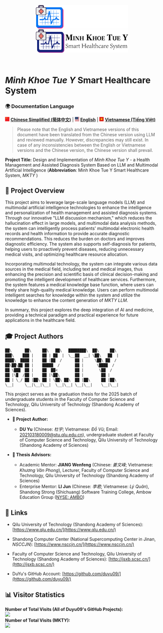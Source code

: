 <p align="center">
  <br>
  <img src="./image/mkty_en_dark.svg#gh-dark-mode-only" style="width:60%;">
  <img src="./image/mkty_en_light.svg#gh-light-mode-only" style="width:60%;">
</p>
<br>

# _Minh Khoe Tue Y_ Smart Healthcare System

### 🌍 Documentation Language

<img src="./image/PRC_flag.svg" alt="PRC" style="height: 1em;"> [**Chinese Simplified (简体中文)**](./README.md) | <img src="./image/USA_flag.svg" alt="USA" style="height: 1em;"> [**English**](./README_EN.md) | <img src="./image/SRV_flag.svg" alt="SRV" style="height: 1em;"> [**Vietnamese (Tiếng Việt)**](./README_VN.md)

> Please note that the English and Vietnamese versions of this document have been translated from the Chinese version using LLM and reviewed manually. However, discrepancies may still exist. In case of any inconsistencies between the English or Vietnamese versions and the Chinese version, the Chinese version shall prevail.

**Project Title:** Design and Implementation of *Minh Khoe Tue Y* -  a Health Management and Assisted Diagnosis System Based on LLM and Multimodal Artificial Intelligence  (**Abbreviation**: Minh Khoe Tue Y Smart Healthcare System, _MKTY_ )

## 📖 Project Overview

This project aims to leverage large-scale language models (LLM) and multimodal artificial intelligence technologies to enhance the intelligence and personalization of health management and assisted diagnosis systems. Through our innovative "LLM discussion mechanism," which reduces the hallucination effect in large models, and multimodal data analysis methods, the system can intelligently process patients' multimodal electronic health records and health information to provide accurate diagnostic recommendations. This reduces the burden on doctors and improves diagnostic efficiency. The system also supports self-diagnosis for patients, helping users to proactively prevent diseases, reducing unnecessary medical visits, and optimizing healthcare resource allocation. 

Incorporating multimodal technology, the system can integrate various data sources in the medical field, including text and medical images, thus enhancing the precision and scientific basis of clinical decision-making and promoting the intelligent development of healthcare services. Furthermore, the system features a medical knowledge base function, where users can freely share high-quality medical knowledge. Users can perform multimodal intelligent searches for knowledge within the system and utilize the knowledge to enhance the content generation of _MKTY LLM_.

In summary, this project explores the deep integration of AI and medicine, providing a technical paradigm and practical experience for future applications in the healthcare field.

## 🎓 Project Authors

```
██\      ██\     ██\   ██\   ████████\  ██\     ██\
███\    ███ |    ██ | ██  |  \__██  __| \██\   ██  |
████\  ████ |    ██ |██  /      ██ |     \██\ ██  /
██\██\██ ██ |    █████  /       ██ |      \████  /
██ \███  ██ |    ██  ██<        ██ |       \██  /
██ |\█  /██ |    ██ |\██\       ██ |        ██ |
██ | \_/ ██ |██\ ██ | \██\ ██\  ██ |██\     ██ |██\
\__|     \__|\__|\__|  \__|\__| \__|\__|    \__|\__|
```

This project serves as the graduation thesis for the 2025 batch of undergraduate students in the Faculty of Computer Science and Technology, Qilu University of Technology (Shandong Academy of Sciences).

- **👤 Project Author:**  
  - **DU Yu** (Chinese: _杜宇_; Vietnamese: _Đỗ Vũ_; Email: <202103180009@stu.qlu.edu.cn>), undergraduate student at Faculty of Computer Science and Technology, Qilu University of Technology (Shandong Academy of Sciences)

- **🏫 Thesis Advisors:**
  - Academic Mentor: **JIANG Wenfeng** (Chinese: _姜文峰_; Vietnamese: _Khương Văn Phong_), Lecturer, Faculty of Computer Science and Technology, Qilu University of Technology (Shandong Academy of Sciences)
  - Enterprise Mentor: **LI Jun** (Chinese: _李君_; Vietnamese: _Lý Quân_), Shandong Strong (Shichuang) Software Training College, Ambow Education Group ([NYSE: AMBO](https://www.nyse.com/quote/XASE:AMBO))

## 🔗 Links

- Qilu University of Technology (Shandong Academy of Sciences): [https://www.qlu.edu.cn/](https://www.qlu.edu.cn/)
  
- Shandong Computer Center (National Supercomputing Center in Jinan, _NSCCJN_): [https://www.nsccjn.cn/](https://www.nsccjn.cn/)

- Faculty of Computer Science and Technology, Qilu University of Technology (Shandong Academy of Sciences): [http://jsxb.scsc.cn/](http://jsxb.scsc.cn/)

- DuYu's GitHub Account: [https://github.com/duyu09/](https://github.com/duyu09/)

## 📊 Visitor Statistics

<div><b>Number of Total Visits (All of Duyu09's GitHub Projects): </b><br><img src="https://profile-counter.glitch.me/duyu09/count.svg" /></div> 

<div><b>Number of Total Visits (MKTY): </b>
<br><img src="https://profile-counter.glitch.me/duyu09-MKTY-SYSTEM/count.svg" /></div> 
